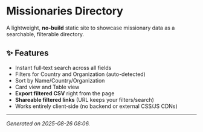 # Missionaries Directory

A lightweight, **no-build** static site to showcase missionary data as a searchable, filterable directory.

## ✨ Features
- Instant full‑text search across all fields
- Filters for Country and Organization (auto-detected)
- Sort by Name/Country/Organization
- Card view and Table view
- **Export filtered CSV** right from the page
- **Shareable filtered links** (URL keeps your filters/search)
- Works entirely client‑side (no backend or external CSS/JS CDNs)



---

*Generated on 2025-08-26 08:06.*
